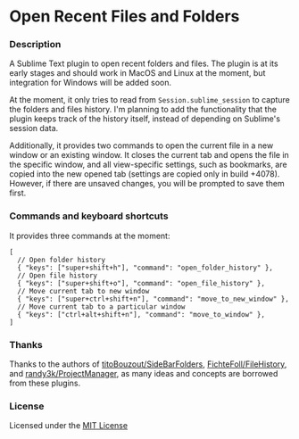 # Open Recent Files and Folders

### Description

A Sublime Text plugin to open recent folders and files. The plugin is at its early stages and should work in MacOS and Linux at the moment, but integration for Windows will be added soon.

At the moment, it only tries to read from `Session.sublime_session` to capture the folders and files history. I'm planning to add the functionality that the plugin keeps track of the history itself, instead of depending on Sublime's session data.

Additionally, it provides two commands to open the current file in a new window or an existing window. It closes the current tab and opens the file in the specific window, and all view-specific settings, such as bookmarks, are copied into the new opened tab (settings are copied only in build +4078). However, if there are unsaved changes, you will be prompted to save them first.

### Commands and keyboard shortcuts

It provides three commands at the moment:

```
[
  // Open folder history
  { "keys": ["super+shift+h"], "command": "open_folder_history" },
  // Open file history
  { "keys": ["super+shift+o"], "command": "open_file_history" },
  // Move current tab to new window
  { "keys": ["super+ctrl+shift+n"], "command": "move_to_new_window" },
  // Move current tab to a particular window
  { "keys": ["ctrl+alt+shift+n"], "command": "move_to_window" },
]
```

### Thanks

Thanks to the authors of [titoBouzout/SideBarFolders](https://github.com/titoBouzout/SideBarFolders), [FichteFoll/FileHistory](https://github.com/FichteFoll/FileHistory), and [randy3k/ProjectManager](https://github.com/randy3k/ProjectManager), as many ideas and concepts are borrowed from these plugins.

### License

Licensed under the [MIT License](http://www.opensource.org/licenses/mit-license.php)